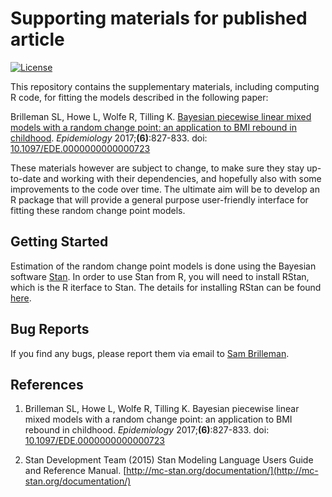 # Supporting materials for published article
[![License](https://img.shields.io/badge/License-GPL%20%28%3E=%203%29-brightgreen.svg)](http://www.gnu.org/licenses/gpl-3.0.html)

This repository contains the supplementary materials, including computing R code, for fitting the models described in the following paper:

Brilleman SL, Howe L, Wolfe R, Tilling K. [Bayesian piecewise linear mixed models with a random change point: an application to BMI rebound in childhood](https://doi.org/10.1097/EDE.0000000000000723). *Epidemiology* 2017;**(6)**:827-833. doi: [10.1097/EDE.0000000000000723](https://doi.org/10.1097/EDE.0000000000000723)

These materials however are subject to change, to make sure they stay up-to-date and working with their dependencies, and hopefully also with some improvements to the code over time. The ultimate aim will be to develop an R package that will provide a general purpose user-friendly interface for fitting these random change point models. 

## Getting Started

Estimation of the random change point models is done using the Bayesian software [Stan](http://mc-stan.org). In order to use Stan from R, you will need to install RStan, which is the R iterface to Stan. The details for installing RStan can be found [here](https://github.com/stan-dev/rstan/wiki/RStan-Getting-Started).

## Bug Reports

If you find any bugs, please report them via email to [Sam Brilleman](mailto:sam.brilleman@monash.edu).

## References

1. Brilleman SL, Howe L, Wolfe R, Tilling K. Bayesian piecewise linear mixed models with a random change point: an application to BMI rebound in childhood. *Epidemiology* 2017;**(6)**:827-833. doi: [10.1097/EDE.0000000000000723](https://doi.org/10.1097/EDE.0000000000000723)

2. Stan Development Team (2015) Stan Modeling Language Users Guide and Reference Manual. [http://mc-stan.org/documentation/](http://mc-stan.org/documentation/)
